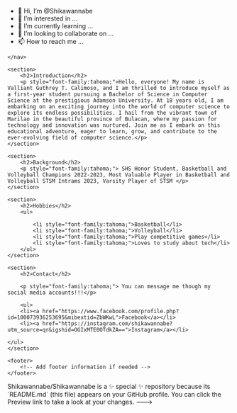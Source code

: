 - 👋 Hi, I’m @Shikawannabe
- 👀 I’m interested in ...
- 🌱 I’m currently learning ...
- 💞️ I’m looking to collaborate on ...
- 📫 How to reach me ...

<!---<!DOCTYPE html>
<html lang="en">
<head>
<body>
    <meta charset="UTF-8">
    <meta name="viewport" content="width=device-width, initial-scale=1.0">
    <title>About Me</title>
 


</head>
</body>
    <header>
        <h1>About Me</h1>
    </header>
    
    <nav>
        <!-- Add navigation links if needed -->
    </nav>

    <section>
        <h2>Introduction</h2>
        <p style="font-family:tahoma;">Hello, everyone! My name is Valliant Guthrey T. Calimoso, and I am thrilled to introduce myself as a first-year student pursuing a Bachelor of Science in Computer Science at the prestigious Adamson University. At 18 years old, I am embarking on an exciting journey into the world of computer science to explore its endless possibilities. I hail from the vibrant town of Marilao in the beautiful province of Bulacan, where my passion for technology and innovation was nurtured. Join me as I embark on this educational adventure, eager to learn, grow, and contribute to the ever-evolving field of computer science.</p>
    </section>

    <section>
        <h2>Background</h2>
        <p style="font-family:tahoma;"> SHS Honor Student, Basketball and Volleyball Champions 2022-2023, Most Valuable Player in Basketball and Volleyball STSM Intrams 2023, Varsity Player of STSM </p>
    </section>

    <section>
        <h2>Hobbies</h2>
        <ul>
            
            <li style="font-family:tahoma;">Basketball</li>
            <li style="font-family:tahoma;">Volleyball</li>
            <li style="font-family:tahoma;">Play competitive games</li>
            <li style="font-family:tahoma;">Loves to study about tech</li>
        </ul>
    </section>

    <section>
        <h2>Contact</h2>
   
        <p style="font-family:tahoma;"> You can message me though my social media accounts!!!</p>

        <ul>
        <li><a href="https://www.facebook.com/profile.php?id=100073936253695&mibextid=ZbWKwL">Facebook</a></li>
        <li><a href="https://instagram.com/shikawannabe?utm_source=qr&igshid=OGIxMTE0OTdkZA==">Instagram</a></li>
        
    </ul>
    </section>

    <footer>
        <!-- Add footer information if needed -->
    </footer>
</body>
</html>
Shikawannabe/Shikawannabe is a ✨ special ✨ repository because its `README.md` (this file) appears on your GitHub profile.
You can click the Preview link to take a look at your changes.
--->
